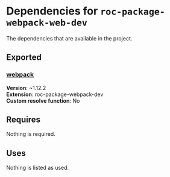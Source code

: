 # Dependencies for `roc-package-webpack-web-dev`

The dependencies that are available in the project.

## Exported
### [webpack](https://www.npmjs.com/package/webpack)
__Version__: ~1.12.2  
__Extension__: roc-package-webpack-dev  
__Custom resolve function__:  No  

## Requires
Nothing is required.

## Uses
Nothing is listed as used.
